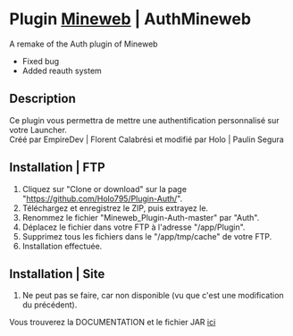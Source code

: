 # Plugin [Mineweb](https://mineweb.org/) | AuthMineweb
A remake of the Auth plugin of Mineweb  
- Fixed bug  
- Added reauth system

## Description
Ce plugin vous permettra de mettre une authentification personnalisé sur votre Launcher.  
Créé par EmpireDev | Florent Calabrési et modifié par Holo | Paulin Segura

## Installation | FTP
1. Cliquez sur "Clone or download" sur la page "https://github.com/Holo795/Plugin-Auth/".
2. Téléchargez et enregistrez le ZIP, puis extrayez le.
3. Renommez le fichier "Mineweb_Plugin-Auth-master" par "Auth".
4. Déplacez le fichier dans votre FTP à l'adresse "/app/Plugin".
5. Supprimez tous les fichiers dans le "/app/tmp/cache" de votre FTP.
6. Installation effectuée.

## Installation | Site
1. Ne peut pas se faire, car non disponible (vu que c'est une modification du précédent).


Vous trouverez la DOCUMENTATION et le fichier JAR [ici](https://github.com/Holo795/Plugin-Auth/tree/master/Documentation)
